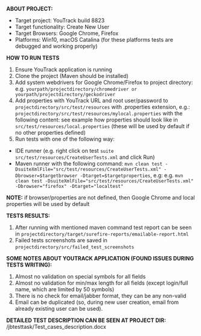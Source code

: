 **ABOUT PROJECT:**
* Target project: YouTrack build 8823
* Target functionality: Create New User
* Target Browsers: Google Chrome, Firefox
* Platforms: Win10, macOS Catalina (for these platforms tests are debugged and working properly)


**HOW TO RUN TESTS**
1. Ensure YouTrack application is running
2. Clone the project (Maven should be installed)
3. Add system webdrivers for Google Chrome/Firefox to project directory:
e.g.
`yourpath/projectdirectory/chromedriver or
yourpath/projectdirectory/geckodriver`
4. Add properties with YouTrack URL and root user/password to 
`projectdirectory/src/test/resources` with .properties extension, e.g.:
`projectdirectory/src/test/resources/mylocal.properties` with the following content:
see example how properties should look like in `src/test/resources/local.properties` (these will be used by default if no other properties defined)
5. Run tests with one of the following way: 
* IDE runner (e.g. right click on test `suite src/test/resources/CreateUserTests.xml` and click Run)
* Maven runner with the following command:
`mvn clean test -DsuiteXmlFile="src/test/resources/CreateUserTests.xml" -Dbrowser=$targetbrowser -Dtarget=$targetproperties`, e.g:
e.g. 
`mvn clean test -DsuiteXmlFile="src/test/resources/CreateUserTests.xml" -Dbrowser="firefox" -Dtarget="localtest"
`

**NOTE:** 
if browser/properties are not defined, then Google Chrome and local properties will be used by default

**TESTS RESULTS:**
1. After running with mentioned maven command test report can be seen in 
`projectdirectory/target/surefire-reports/emailable-report.html`
2. Failed tests screenshots are saved in 
`projectdirectory/src/failed_test_screenshots`

**SOME NOTES ABOUT YOUTRACK APPLICATION (FOUND ISSUES DURING TESTS WRITING):**
1. Almost no validation on special symbols for all fields
2. Almost no validation for min/max length for all fields (except login/full name, which are limited by 50 symbols)
3. There is no check for email/jabber  format, they can be any non-valid
3. Email can be duplicated (so, during new user creation, email from already existing user can be used).

**DETAILED TEST DESCRIPTION CAN BE SEEN AT PROJECT DIR:**
/jbtesttask/Test_cases_description.docx
 